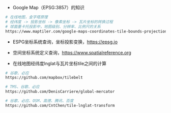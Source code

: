 - Google Map（EPSG:3857）的知识
```bash
# 在线地图，金字塔原理
# 经纬度 -> 投影坐标 -> 像素坐标 -> 瓦片坐标的转换过程
# 球面墨卡托投影中，地图级别、分辨率、比例尺的关系
https://www.maptiler.com/google-maps-coordinates-tile-bounds-projection/
```
- ESPG坐标系统查询，坐标投影变换，https://epsg.io

- 空间坐标系统定义查询，https://www.spatialreference.org

- 在线地图经纬度lnglat与瓦片坐标tile之间的计算
```bash
# 谷歌、必应
https://github.com/mapbox/tilebelt

# TMS、谷歌、必应
https://github.com/DenisCarriere/global-mercator

# 谷歌、必应、OSM、高德、腾讯、百度
https://github.com/CntChen/tile-lnglat-transform
```